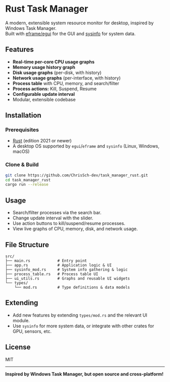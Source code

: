# Rust Task Manager

A modern, extensible system resource monitor for desktop, inspired by Windows Task Manager.  
Built with [eframe/egui](https://crates.io/crates/eframe) for the GUI and [sysinfo](https://crates.io/crates/sysinfo) for system data.

## Features

- **Real-time per-core CPU usage graphs**
- **Memory usage history graph**
- **Disk usage graphs** (per-disk, with history)
- **Network usage graphs** (per-interface, with history)
- **Process table** with CPU, memory, and search/filter
- **Process actions:** Kill, Suspend, Resume
- **Configurable update interval**
- Modular, extensible codebase

## Installation

### Prerequisites

- [Rust](https://rustup.rs/) (edition 2021 or newer)
- A desktop OS supported by `egui`/`eframe` and `sysinfo` (Linux, Windows, macOS)

### Clone & Build

```sh
git clone https://github.com/ChrisSch-dev/task_manager_rust.git
cd task_manager_rust
cargo run --release
```

## Usage

- Search/filter processes via the search bar.
- Change update interval with the slider.
- Use action buttons to kill/suspend/resume processes.
- View live graphs of CPU, memory, disk, and network usage.

## File Structure

```
src/
├── main.rs            # Entry point
├── app.rs             # Application logic & UI
├── sysinfo_mod.rs     # System info gathering & logic
├── process_table.rs   # Process table UI
├── ui_utils.rs        # Graphs and reusable UI widgets
└── types/
    └── mod.rs         # Type definitions & data models
```

## Extending

- Add new features by extending `types/mod.rs` and the relevant UI module.
- Use `sysinfo` for more system data, or integrate with other crates for GPU, sensors, etc.

## License

MIT

---

**Inspired by Windows Task Manager, but open source and cross-platform!**
